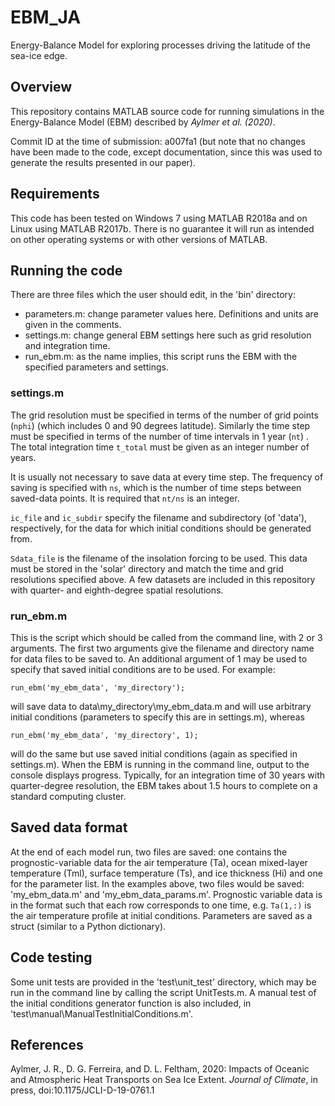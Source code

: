 # EBM_JA
Energy-Balance Model for exploring processes driving the latitude of the sea-ice edge.

## Overview
This repository contains MATLAB source code for running simulations in the Energy-Balance Model (EBM) described by _Aylmer et al. (2020)_.

Commit ID at the time of submission: a007fa1 (but note that no changes have been made to the code, except documentation, since this was used to generate the results presented in our paper).

## Requirements
This code has been tested on Windows 7 using MATLAB R2018a and on Linux using MATLAB R2017b. There is no guarantee it will run as intended on other operating systems or with other versions of MATLAB.

## Running the code
There are three files which the user should edit, in the 'bin' directory:
- parameters.m: change parameter values here. Definitions and units are given in the comments.
- settings.m: change general EBM settings here such as grid resolution and integration time.
- run_ebm.m: as the name implies, this script runs the EBM with the specified parameters and settings.

### settings.m
The grid resolution must be specified in terms of the number of grid points (`nphi`) (which includes 0 and 90 degrees latitude). Similarly the time step must be specified in terms of the number of time intervals in 1 year (`nt`) . The total integration time `t_total` must be given as an integer number of years.

It is usually not necessary to save data at every time step. The frequency of saving is specified with `ns`, which is the number of time steps between saved-data points. It is required that `nt/ns` is an integer.

`ic_file` and `ic_subdir` specify the filename and subdirectory (of 'data'), respectively, for the data for which initial conditions should be generated from.

`Sdata_file` is the filename of the insolation forcing to be used. This data must be stored in the 'solar' directory and match the time and grid resolutions specified above. A few datasets are included in this repository with quarter- and eighth-degree spatial resolutions.  

### run_ebm.m

This is the script which should be called from the command line, with 2 or 3 arguments. The first two arguments give the filename and directory name for data files to be saved to. An additional argument of 1 may be used to specify that saved initial conditions are to be used. For example:

`run_ebm('my_ebm_data', 'my_directory');`

will save data to data\my_directory\my_ebm_data.m and will use arbitrary initial conditions (parameters to specify this are in settings.m), whereas

`run_ebm('my_ebm_data', 'my_directory', 1);`

will do the same but use saved initial conditions (again as specified in settings.m). When the EBM is running in the command line, output to the console displays progress. Typically, for an integration time of 30 years with quarter-degree resolution, the EBM takes about 1.5 hours to complete on a standard computing cluster.


## Saved data format
At the end of each model run, two files are saved: one contains the prognostic-variable data for the air temperature (Ta), ocean mixed-layer temperature (Tml), surface temperature (Ts), and ice thickness (Hi) and one for the parameter list. In the examples above, two files would be saved: 'my_ebm_data.m' and 'my_ebm_data_params.m'.
Prognostic variable data is in the format such that each row corresponds to one time, e.g. `Ta(1,:)` is the air temperature profile at initial conditions. Parameters are saved as a struct (similar to a Python dictionary).

## Code testing
Some unit tests are provided in the 'test\unit_test' directory, which may be run in the command line by calling the script UnitTests.m. A manual test of the initial conditions generator function is also included, in 'test\manual\ManualTestInitialConditions.m'.

## References
Aylmer, J. R., D. G. Ferreira, and D. L. Feltham, 2020: Impacts of Oceanic and Atmospheric Heat Transports on Sea Ice Extent. _Journal of Climate_, in press, doi:10.1175/JCLI-D-19-0761.1
